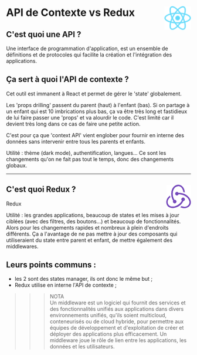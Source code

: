 # **API de Contexte vs Redux**<a href="../"><img align="right" src="../../src/images/React-icon.svg" alt="React" height="64px"></a>

## **C'est quoi une API ?**

Une interface de programmation d'application, est un ensemble de définitions et de protocoles qui facilite la création et l'intégration des applications.

## **Ça sert à quoi l'API de contexte ?**

Cet outil est immanent à React et permet de gérer le 'state' globalement.  

Les 'props drilling' passent du parent (haut) à l'enfant (bas). Si on partage à un enfant qui est 10 imbrications plus bas, ça va être très long et fastidieux de lui faire passer une 'props' et va alourdir le code. C'est limité car il devient très long dans ce cas de faire une petite action.  

C'est pour ça que 'context API' vient englober pour fournir en interne des données sans intervenir entre tous les parents et enfants.

Utilité : thème (dark mode), authentification, langues... Ce sont les changements qu'on ne fait pas tout le temps, donc des changements globaux.

___
## **C'est quoi Redux** ? <img align="right" src="./../../src/images/redux.svg" alt="Redux" height="64px">

Redux

Utilité : les grandes applications, beaucoup de states et les mises à jour ciblées (avec des filtres, des boutons...) et beaucoup de fonctionnalités. Alors pour les changements rapides et nombreux à plein d'endroits différents. Ça a l'avantage de ne pas mettre à jour des composants qui utiliseraient du state entre parent et enfant, de mettre également des middlewares.  

## Leurs points communs :
* les 2 sont des states manager, ils ont donc le même but ;
* Redux utilise en interne l'API de contexte ;


>>> NOTA  
Un middleware est un logiciel qui fournit des services et des fonctionnalités unifiés aux applications dans divers environnements unifiés, qu'ils soient multicloud, conteneurisés ou de cloud hybride, pour permettre aux équipes de développement et d'exploitation de créer et déployer des applications plus efficacement. Un middleware joue le rôle de lien entre les applications, les données et les utilisateurs.